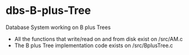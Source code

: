 # dbs-B-plus-Tree
Database System working on B plus Trees

<ul>
  <li>All the functions that write/read on and from disk exist on /src/AM.c
  <li>The B plus Tree implementation code exists on /src/BplusTree.c
</ul>
